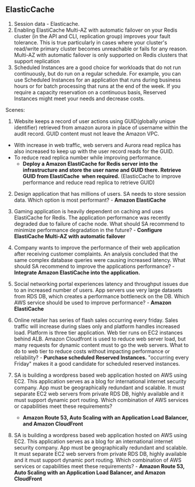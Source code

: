 ## ElasticCache

1. Session data - Elasticache.
2. Enabling ElastiCache Multi-AZ with automatic failover on your Redis cluster (in the API and CLI, replication group) improves your fault tolerance. This is true particularly in cases where your cluster's read/write primary cluster becomes unreachable or fails for any reason. Multi-AZ with automatic failover is only supported on Redis clusters that support replication
3. Scheduled Instances are a good choice for workloads that do not run continuously, but do run on a regular schedule. For example, you can use Scheduled Instances for an application that runs during business hours or for batch processing that runs at the end of the week.
If you require a capacity reservation on a continuous basis, Reserved Instances might meet your needs and decrease costs.

Scenes:

1. Website keeps a record of user actions using GUID(globally unique identifier) retrieved from amazon aurora in place of username within the audit record. GUID content must not leave the Amazon VPC.
 - With increase in web traffic, web servers and Aurora read replica has also increased to keep up with the user record reads for the GUID.
 - To reduce read replica number while improving performance.
    - **Deploy a Amazon ElastiCache for Redis server into the infrastructure and store the user name and GUID there. Retrieve GUID from ElastiCache  when required.**
        (ElasticCache to improve performance and reduce read replica to retrieve GUID)

2. Design application that has millions of users. SA needs to store session data. Which option is most performant?
       - **Amazon ElastiCache**
       
3. Gaming application is heavily dependent on caching and uses ElastiCache for Redis. The application performance was recently degraded due to failure of cache node. What should SA recommend to minimize performance degradation in the future?
       - **Configure ElastiCache Multi-AZ with automatic failover**

4. Company wants to improve the performance of their web application after receiving customer complaints. An analysis concluded that the same complex database queries were causing increased latency. What should SA recommend to improve the applications performance?
       - **Integrate Amazon ElastiCache into the application.**

5. Social networking portal experiences latency and throughput issues due to an increased number of users. App servers use very large datasets from RDS DB, which creates a performance bottleneck on the DB. Which AWS service should be used to improve performance?
       - **Amazon ElastiCache**

6. Online retailer has series of flash sales occurring every friday. Sales traffic will increase during slaes only and platform handles increased load. Platform is three tier application. Web tier runs on EC2 instances behind ALB. Amazon Cloudfront is used to reduce web server load, but many requests for dynamic content must to go the web servers. What to do to web tier to reduce costs without impacting performance or reliability?
       - **Purchase scheduled Reserved Instances.**
"occurring every Friday" makes it a good candidate for scheduled reserved instances.

7. SA is building a wordpress based web application hosted on AWS using EC2. This application serves as a blog for international internet security company. App must be geographically redundant and scalable. It must separate EC2 web servers from private RDS DB, highly available and it must support dynamic port routing. Which combination of AWS services or capabilities meet these requirements?
    - **Amazon Route 53, Auto Scaling with an Application Load Balancer, and Amazon CloudFront**

8. SA is building a wordpress based web application hosted on AWS using EC2. This application serves as a blog for an international internet security company. App must be geographically redundant and scalable. It must separate EC2 web servers from private RDS DB, highly available and it must support dynamic port routing. Which combination of AWS services or capabilities meet these requirements?
       - **Amazon Route 53, Auto Scaling with an Application Load Balancer, and Amazon CloudFront**
